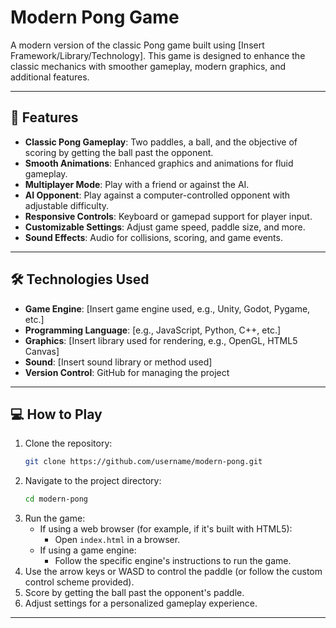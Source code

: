 # Modern Pong Game

A modern version of the classic Pong game built using [Insert Framework/Library/Technology]. This game is designed to enhance the classic mechanics with smoother gameplay, modern graphics, and additional features.

---

## 🚀 Features

- **Classic Pong Gameplay**: Two paddles, a ball, and the objective of scoring by getting the ball past the opponent.
- **Smooth Animations**: Enhanced graphics and animations for fluid gameplay.
- **Multiplayer Mode**: Play with a friend or against the AI.
- **AI Opponent**: Play against a computer-controlled opponent with adjustable difficulty.
- **Responsive Controls**: Keyboard or gamepad support for player input.
- **Customizable Settings**: Adjust game speed, paddle size, and more.
- **Sound Effects**: Audio for collisions, scoring, and game events.

---

## 🛠️ Technologies Used

- **Game Engine**: [Insert game engine used, e.g., Unity, Godot, Pygame, etc.]
- **Programming Language**: [e.g., JavaScript, Python, C++, etc.]
- **Graphics**: [Insert library used for rendering, e.g., OpenGL, HTML5 Canvas]
- **Sound**: [Insert sound library or method used]
- **Version Control**: GitHub for managing the project

---

## 💻 How to Play

1. Clone the repository:
    ```bash
    git clone https://github.com/username/modern-pong.git
    ```
2. Navigate to the project directory:
    ```bash
    cd modern-pong
    ```
3. Run the game:
    - If using a web browser (for example, if it's built with HTML5):
      - Open `index.html` in a browser.
    - If using a game engine:
      - Follow the specific engine's instructions to run the game.
4. Use the arrow keys or WASD to control the paddle (or follow the custom control scheme provided).
5. Score by getting the ball past the opponent's paddle.
6. Adjust settings for a personalized gameplay experience.

---
